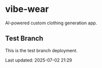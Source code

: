 # vibe-wear

AI-powered custom clothing generation app.

## Test Branch

This is the test branch deployment.

Last updated: 2025-07-02 21:29
